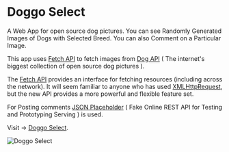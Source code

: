 # Doggo Select 

A Web App for open source dog pictures. You can see Randomly Generated Images of Dogs with Selected Breed. You can also Comment on a Particular Image.

This app uses [Fetch API](https://developer.mozilla.org/en-US/docs/Web/API/Fetch_API) to fetch images from [Dog API](https://dog.ceo/dog-api/) ( The internet's biggest collection
of open source dog pictures ).

The [Fetch API](https://developer.mozilla.org/en-US/docs/Web/API/Fetch_API) provides an interface for fetching resources (including across the network). It will seem familiar to anyone who has used [XMLHttpRequest](https://developer.mozilla.org/en-US/docs/Web/API/XMLHttpRequest), but the new API provides a more powerful and flexible feature set.

For Posting comments [JSON Placeholder](https://jsonplaceholder.typicode.com/) ( Fake Online REST API for Testing and Prototyping 
Serving ) is used.

Visit -> [Doggo Select](https://anujsaxenadev.github.io/Doggo-Select/).

![Doggo Select](https://raw.githubusercontent.com/anujsaxenadev/DoggoSelect/master/DoggoSelect.png "Doggo Select")

